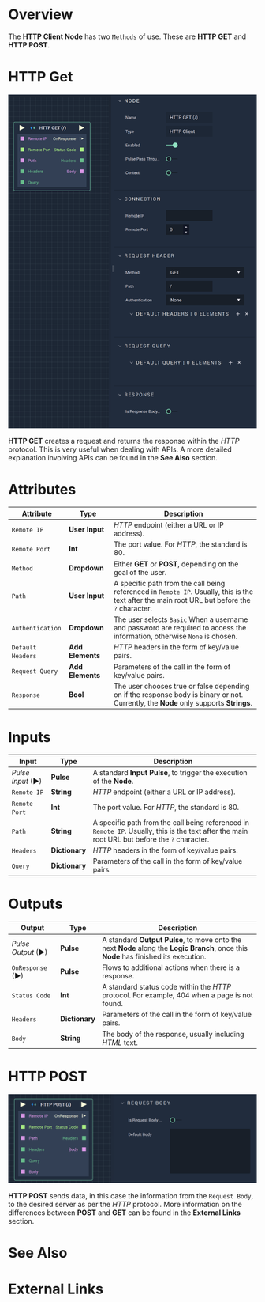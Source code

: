 # Overview



The **HTTP Client Node** has two `Methods` of use. These are **HTTP GET** and **HTTP POST**. 


# HTTP Get
![The HTTP GET Node.](../../../.gitbook/assets/httpget.png)

**HTTP GET** creates a request and returns the response within the *HTTP* protocol. This is very useful when dealing with APIs. A more detailed explanation involving APIs can be found in the **See Also** section. 



# Attributes

|Attribute|Type|Description|
|---|---|---|
|`Remote IP`|**User Input**|*HTTP* endpoint (either a URL or IP address).|
|`Remote Port`|**Int**|The port value. For *HTTP*, the standard is 80.|
|`Method`|**Dropdown**|Either **GET** or **POST**, depending on the goal of the user.|
|`Path`|**User Input**|A specific path from the call being referenced in `Remote IP`. Usually, this is the text after the main root URL but before the `?` character.|
|`Authentication`|**Dropdown**|The user selects `Basic` When a username and password are required to access the information, otherwise `None` is chosen.|
|`Default Headers`|**Add Elements**|*HTTP* headers in the form of key/value pairs.|
|`Request Query`|**Add Elements**|Parameters of the call in the form of key/value pairs.|
|`Response`|**Bool**|The user chooses true or false depending on if the response body is binary or not. Currently, the **Node** only supports **Strings**.|

# Inputs

|Input|Type|Description|
|---|---|---|
|*Pulse Input* (►)|**Pulse**|A standard **Input Pulse**, to trigger the execution of the **Node**.|
|`Remote IP`|**String**|*HTTP* endpoint (either a URL or IP address).|
|`Remote Port`|**Int**|The port value. For *HTTP*, the standard is 80.|
|`Path`|**String**|A specific path from the call being referenced in `Remote IP`. Usually, this is the text after the main root URL but before the `?` character.|
|`Headers`|**Dictionary**|*HTTP* headers in the form of key/value pairs.|
|`Query`|**Dictionary**|Parameters of the call in the form of key/value pairs.|



# Outputs

|Output|Type|Description|
|---|---|---|
|*Pulse Output* (►)|**Pulse**|A standard **Output Pulse**, to move onto the next **Node** along the **Logic Branch**, once this **Node** has finished its execution.|
|`OnResponse` (►)|**Pulse**|Flows to additional actions when there is a response.|
|`Status Code`|**Int**|A standard status code within the *HTTP* protocol. For example, 404 when a page is not found.|
|`Headers`|**Dictionary**|Parameters of the call in the form of key/value pairs.|
|`Body`|**String**|The body of the response, usually including *HTML* text.|




# HTTP POST

![The HTTP POST Node.](../../../.gitbook/assets/httppost.png)



**HTTP POST** sends data, in this case the information from the `Request Body`, to the desired server as per the *HTTP* protocol. More information on the differences between **POST** and **GET** can be found in the **External Links** section.

# See Also

# External Links

